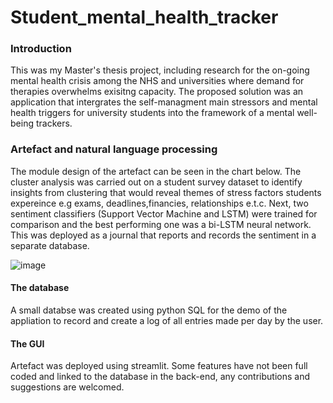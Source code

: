 # Student_mental_health_tracker

### Introduction
This was my Master's thesis project, including research for the on-going mental health crisis among the NHS and universities where demand for therapies overwhelms exisitng capacity.
The proposed solution was an application that intergrates the self-managment main stressors and mental health triggers for university students into the framework of a mental well-being trackers.

### Artefact and natural language processing 
The module design of the artefact can be seen in the chart below. The cluster analysis was carried out on a student survey dataset to identify insights from clustering that would reveal themes of stress factors students expereince e.g exams, deadlines,financies, relationships e.t.c. Next, two sentiment classifiers (Support Vector Machine and LSTM) were trained for comparison and the best performing one was a bi-LSTM neural network. This was deployed as a journal that reports and records the sentiment in a separate database. 

![image](https://github.com/kim-b3rly/Student_mental_health_tracker/assets/99509204/95219019-e89a-4e46-9431-7093f427743f)

#### The database

A small databse was created using python SQL for the demo of the appliation to record and create a log of all entries made per day by the user. 

#### The GUI
Artefact was deployed using streamlit. Some features have not been full coded and linked to the database in the back-end, any contributions and suggestions are welcomed.
